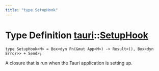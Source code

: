 ```yaml
---
title: "type.SetupHook"
---
```


# Type Definition [tauri](/docs/api/rust/tauri/index.html)::​[SetupHook](/docs/api/rust/tauri/)

```
type SetupHook<M> = Box<dyn Fn(&mut App<M>) -> Result<(), Box<dyn Error>> + Send>;
```

A closure that is run when the Tauri application is setting up.

